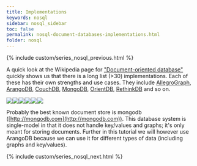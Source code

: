 ```yaml
---
title: Implementations
keywords: nosql
sidebar: nosql_sidebar
toc: false
permalink: nosql-document-databases-implementations.html
folder: nosql
---
```

{% include custom/series_nosql_previous.html %}

A quick look at the Wikipedia page for ["Document-oriented database"](https://en.wikipedia.org/wiki/Document-oriented_database#Implementations) quickly shows us that there is a long list (>30) implementations. Each of these has their own strengths and use cases. They include [AllegroGraph](https://allegrograph.com/), [ArangoDB](http://arangodb.com/), [CouchDB](https://couchdb.apache.org/), [MongoDB](https://www.mongodb.com/), [OrientDB](http://orientdb.org/), [RethinkDB](http://rethinkdb.com/) and so on.

![]({{site.baseurl}}/assets/logo_allegrograph.png)![]({{site.baseurl}}/assets/logo_arangodb.png)![]({{site.baseurl}}/assets/logo_couchdb.png)![]({{site.baseurl}}/assets/logo_mongodb.png)![]({{site.baseurl}}/assets/logo_orientdb.png)![]({{site.baseurl}}/assets/logo_rethinkdb.png)

Probably the best known document store is mongodb ([http://mongodb.com](http://mongodb.com)). This database system is single-model in that it does not handle key/values and graphs; it's only meant for storing documents. Further in this tutorial we will however use ArangoDB because we can use it for different types of data (including graphs and key/values).

{% include custom/series_nosql_next.html %}
